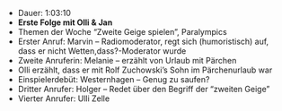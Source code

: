- Dauer: 1:03:10
- **Erste Folge mit Olli & Jan**
- Themen der Woche “Zweite Geige spielen”, Paralympics
- Erster Anruf: Marvin – Radiomoderator, regt sich (humoristisch) auf, dass er nicht Wetten,dass?-Moderator wurde
- Zweite Anruferin: Melanie – erzählt von Urlaub mit Pärchen
- Olli erzählt, dass er mit Rolf Zuchowski’s Sohn im Pärchenurlaub war
- Einspielerdebüt: Westernhagen – Genug zu saufen?
- Dritter Anrufer: Holger – Redet über den Begriff der “zweiten Geige”
- Vierter Anrufer: Ulli Zelle

